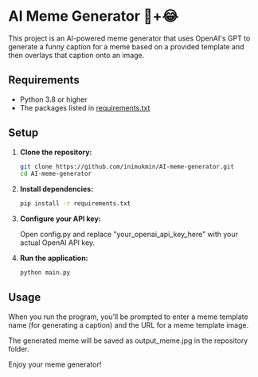 # AI Meme Generator 🤖+😂

This project is an AI-powered meme generator that uses OpenAI's GPT to generate a funny caption for a meme based on a provided template and then overlays that caption onto an image.

## Requirements

- Python 3.8 or higher
- The packages listed in [requirements.txt](requirements.txt)

## Setup

1. **Clone the repository:**

   ```bash
   git clone https://github.com/inimukmin/AI-meme-generator.git
   cd AI-meme-generator
   ```

2. **Install dependencies:**

   ```bash
   pip install -r requirements.txt
   ```

3. **Configure your API key:**

   Open config.py and replace "your_openai_api_key_here" with your actual OpenAI API key.

4. **Run the application:**

   ```bash
   python main.py
   ```

## Usage

When you run the program, you’ll be prompted to enter a meme template name (for generating a caption) and the URL for a meme template image.

The generated meme will be saved as output_meme.jpg in the repository folder.

Enjoy your meme generator!
